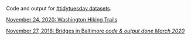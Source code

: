 Code and output for [#tidytuesday datasets](https://github.com/rfordatascience/tidytuesday).

[November 24, 2020: Washington Hiking Trails](https://github.com/greg-dubrow/tidy-tuesday-projects/blob/master/2020/tt_20201124_watrails.md)

[November 27, 2018: Bridges in Baltimore _code & output done March 2020_ ](https://github.com/greg-dubrow/tidy-tuesday-projects/blob/master/2018/tt_20181127_baltbridges.md)

